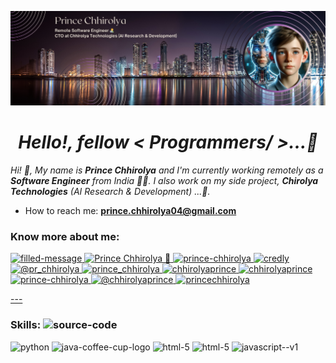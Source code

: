 ![MasterHead](./img/prince-chhirolya-github-banner.png)

<h1 align="center"><i> Hello!, fellow < Programmers/ >...👋 </i></h1>

_Hi! 👋, My name is **Prince Chhirolya** and I'm currently working remotely as a **Software Engineer** from India 👨‍💻. I also work on my side project, **Chirolya Technologies** (AI Research & Development) ...🚀._

- How to reach me: <strong>prince.chhirolya04@gmail.com</strong>

<h3 align="left">Know more about me:</h3>
<p align="left">
  <a href="mailto:prince.chhirolya04@gmail.com" target="blank"><img width="50" height="50" src="https://img.icons8.com/3d-fluency/94/filled-message.png" alt="filled-message"/>
  <a href="https://linkedin.com/in/princechhirolya" target="blank"><img width="50" height="50" src="https://img.icons8.com/3d-fluency/188/linkedin.png" alt="Prince Chhirolya 🚀"/>
  <a href="https://github.com/prince-chhirolya" target="blank"><img width="50" height="50" src="https://img.icons8.com/3d-fluency/94/github.png" alt="prince-chhirolya"/>
  <a href="https://www.credly.com/users/prince-chhirolya/badges" target="blank"><img width="50" height="50" src="https://img.icons8.com/color/48/credly.png" alt="credly"/>
  <a href="https://twitter.com/pr_chhirolya" target="blank"><img width="50" height="50" src="https://img.icons8.com/3d-fluency/188/twitter-circled.png" alt="@pr_chhirolya"/>
  <a href="https://instagram.com/prince_chhirolya" target="blank"><img width="50" height="50" src="https://img.icons8.com/3d-fluency/94/instagram-new.png" alt="prince_chhirolya"/>
  <a href="https://leetcode.com/chhirolyaprince/" target="blank"><img width="50" height="50" src="https://img.icons8.com/external-tal-revivo-color-tal-revivo/24/external-level-up-your-coding-skills-and-quickly-land-a-job-logo-color-tal-revivo.png" alt="chhirolyaprince"/>
  <a href="https://www.hackerrank.com/profile/chhirolyaprince" target="blank"><img width="50" height="50" src="https://img.icons8.com/windows/32/3ea527/hackerrank.png" alt="chhirolyaprince"/>
  <a href="https://learn.microsoft.com/en-us/users/prince-chhirolya/" target="blank"><img width="50" height="50" src="https://img.icons8.com/color/48/microsoft.png" alt="prince-chhirolya"/>
  <a href="https://medium.com/@chhirolyaprince" target="blank"><img width="50" height="50" src="https://img.icons8.com/glyph-neue/64/medium-monogram.png" alt="@chhirolyaprince"/> 
  <a href="https://developers.google.com/profile/u/princechhirolya" target="blank"><img width="50" height="50" src="https://img.icons8.com/papercut/60/google-logo.png" alt="princechhirolya"/>
</p> 

[---]()

<h3 align="left">Skills: <img width="30" height="25" src="https://img.icons8.com/arcade/64/source-code.png" alt="source-code"/></h3>
<p align="left">
  <img width="60" height="60" src="https://img.icons8.com/3d-fluency/94/python.png" alt="python"/>
  <img width="60" height="60" src="https://img.icons8.com/3d-fluency/188/java-coffee-cup-logo.png" alt="java-coffee-cup-logo"/>
  <img width="60" height="60" src="https://img.icons8.com/arcade/64/html-5.png" alt="html-5"/>
  <img width="60" height="60" src="https://img.icons8.com/fluency/48/css3.png" alt="html-5"/>
  <img width="60" height="60" src="https://img.icons8.com/color/48/javascript--v1.png" alt="javascript--v1"/>
  


